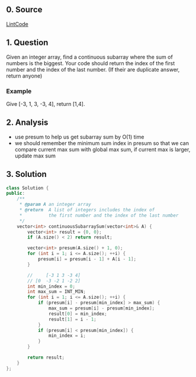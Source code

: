 ## 0. Source
[LintCode](http://www.lintcode.com/en/problem/continuous-subarray-sum)

## 1. Question
Given an integer array, find a continuous subarray where the sum of numbers is the biggest. Your code should return the index of the first number and the index of the last number. (If their are duplicate answer, return anyone)

### Example
Give [-3, 1, 3, -3, 4], return [1,4].

## 2. Analysis

- use presum to help us get subarray sum by O(1) time
- we should remember the minimum sum index in presum so that we can compare current max sum with global max sum, if current max is larger, update max sum

## 3. Solution

```CPP
class Solution {
public:
    /**
     * @param A an integer array
     * @return  A list of integers includes the index of 
     *          the first number and the index of the last number
     */
    vector<int> continuousSubarraySum(vector<int>& A) {
        vector<int> result = {0, 0};
        if (A.size() < 2) return result;

        vector<int> presum(A.size() + 1, 0);
        for (int i = 1; i <= A.size(); ++i) {
            presum[i] = presum[i - 1] + A[i - 1];
        }

        //     [-3 1 3 -3 4]
        // [0  -3 -2 1 -2 2]
        int min_index = 0;
        int max_sum = INT_MIN;
        for (int i = 1; i <= A.size(); ++i) {
            if (presum[i] - presum[min_index] > max_sum) {
                max_sum = presum[i] - presum[min_index];
                result[0] = min_index;
                result[1] = i - 1;
            }
            if (presum[i] < presum[min_index]) {
                min_index = i;
            }
        }

        return result;
    }
};
```